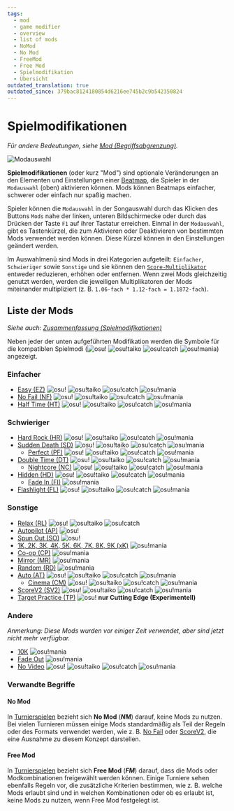 ```yaml
---
tags:
  - mod
  - game modifier
  - overview
  - list of mods
  - NoMod
  - No Mod
  - FreeMod
  - Free Mod
  - Spielmodifikation
  - Übersicht
outdated_translation: true
outdated_since: 379bac8124180854d6216ee745b2c9b542350824
---
```


<!-- READ BEFORE EDITING:
- Mods under "List of Mods" are listed by order of appearance on the Mod Selection Screen; same order as /Summary
- Updates to this article should be accompanied with appropriate updates to /Summary -->

# Spielmodifikationen

*Für andere Bedeutungen, siehe [Mod (Begriffsabgrenzung)](/wiki/Disambiguation/Mod).*

![Modauswahl](img/mod-selection-screen-DE.jpg "Vergleich der Modauswahl zwischen den Spielmodi osu! (oben links), osu!taiko (oben rechts), osu!catch (unten links) und osu!mania (unten rechts)")

**Spielmodifikationen** (oder kurz "Mod") sind optionale Veränderungen an den Elementen und Einstellungen einer [Beatmap](/wiki/Beatmap), die Spieler in der `Modauswahl` (oben) aktivieren können. Mods können Beatmaps einfacher, schwerer oder einfach nur spaßig machen.

Spieler können die `Modauswahl` in der Songauswahl durch das Klicken des Buttons `Mods` nahe der linken, unteren Bildschirmecke oder durch das Drücken der Taste `F1` auf ihrer Tastatur erreichen. Einmal in der `Modauswahl`, gibt es Tastenkürzel, die zum Aktivieren oder Deaktivieren von bestimmten Mods verwendet werden können. Diese Kürzel können in den Einstellungen geändert werden.

Im Auswahlmenü sind Mods in drei Kategorien aufgeteilt: `Einfacher`, `Schwieriger` sowie `Sonstige` und sie können den [`Score-Multiplikator`](/wiki/Gameplay/Game_modifier/Mod_multiplier) entweder reduzieren, erhöhen oder entfernen. Wenn zwei Mods gleichzeitig genutzt werden, werden die jeweiligen Multiplikatoren der Mods miteinander multipliziert (z. B. `1.06-fach * 1.12-fach = 1.1872-fach`).

## Liste der Mods

*Siehe auch: [Zusammenfassung (Spielmodifikationen)](/wiki/Gameplay/Game_modifier/Summary)*

Neben jeder der unten aufgeführten Modifikation werden die Symbole für die kompatiblen Spielmodi (![][osu!] ![][osu!taiko] ![][osu!catch] ![][osu!mania]) angezeigt.

### Einfacher

- [Easy (EZ)](/wiki/Gameplay/Game_modifier/Easy) ![][osu!] ![][osu!taiko] ![][osu!catch] ![][osu!mania]
- [No Fail (NF)](/wiki/Gameplay/Game_modifier/No_Fail) ![][osu!] ![][osu!taiko] ![][osu!catch] ![][osu!mania]
- [Half Time (HT)](/wiki/Gameplay/Game_modifier/Half_Time) ![][osu!] ![][osu!taiko] ![][osu!catch] ![][osu!mania]

### Schwieriger

- [Hard Rock (HR)](/wiki/Gameplay/Game_modifier/Hard_Rock) ![][osu!] ![][osu!taiko] ![][osu!catch] ![][osu!mania]
- [Sudden Death (SD)](/wiki/Gameplay/Game_modifier/Sudden_Death) ![][osu!] ![][osu!taiko] ![][osu!catch] ![][osu!mania]
  - [Perfect (PF)](/wiki/Gameplay/Game_modifier/Perfect) ![][osu!] ![][osu!taiko] ![][osu!catch] ![][osu!mania]
- [Double Time (DT)](/wiki/Gameplay/Game_modifier/Double_Time) ![][osu!] ![][osu!taiko] ![][osu!catch] ![][osu!mania]
  - [Nightcore (NC)](/wiki/Gameplay/Game_modifier/Nightcore) ![][osu!] ![][osu!taiko] ![][osu!catch] ![][osu!mania]
- [Hidden (HD)](/wiki/Gameplay/Game_modifier/Hidden) ![][osu!] ![][osu!taiko] ![][osu!catch] ![][osu!mania]
  - [Fade In (FI)](/wiki/Gameplay/Game_modifier/Fade_In) ![][osu!mania]
- [Flashlight (FL)](/wiki/Gameplay/Game_modifier/Flashlight) ![][osu!] ![][osu!taiko] ![][osu!catch] ![][osu!mania]

### Sonstige

- [Relax (RL)](/wiki/Gameplay/Game_modifier/Relax) ![][osu!] ![][osu!taiko] ![][osu!catch]
- [Autopilot (AP)](/wiki/Gameplay/Game_modifier/Autopilot) ![][osu!]
- [Spun Out (SO)](/wiki/Gameplay/Game_modifier/Spun_Out) ![][osu!]
- [1K, 2K, 3K, 4K, 5K, 6K, 7K, 8K, 9K (xK)](/wiki/Gameplay/Game_modifier/xK) ![][osu!mania]
- [Co-op (CP)](/wiki/Gameplay/Game_modifier/Co-op) ![][osu!mania]
- [Mirror (MR)](/wiki/Gameplay/Game_modifier/Mirror) ![][osu!mania]
- [Random (RD)](/wiki/Gameplay/Game_modifier/Random) ![][osu!mania]
- [Auto (AT)](/wiki/Gameplay/Game_modifier/Auto) ![][osu!] ![][osu!taiko] ![][osu!catch] ![][osu!mania]
  - [Cinema (CM)](/wiki/Gameplay/Game_modifier/Cinema) ![][osu!] ![][osu!taiko] ![][osu!catch] ![][osu!mania]
- [ScoreV2 (SV2)](/wiki/Gameplay/Game_modifier/ScoreV2) ![][osu!] ![][osu!taiko] ![][osu!catch] ![][osu!mania]
- [Target Practice (TP)](/wiki/Gameplay/Game_modifier/Target_Practice) ![][osu!] **nur Cutting Edge (Experimentell)**

### Andere

*Anmerkung: Diese Mods wurden vor einiger Zeit verwendet, aber sind jetzt nicht mehr verfügbar.*

- [10K](/wiki/Gameplay/Game_modifier/10K) ![][osu!mania]
- [Fade Out](/wiki/Gameplay/Game_modifier/Fade_Out) ![][osu!mania]
- [No Video](/wiki/Gameplay/Game_modifier/No_Video) ![][osu!] ![][osu!taiko] ![][osu!catch] ![][osu!mania]

### Verwandte Begriffe

#### No Mod

In [Turnierspielen](/wiki/Tournaments) bezieht sich **No Mod** (***NM***) darauf, keine Mods zu nutzen. Bei vielen Turnieren müssen einige Mods standardmäßig als Teil der Regeln oder des Formats verwendet werden, wie z. B. [No Fail](/wiki/Gameplay/Game_modifier/No_Fail) oder [ScoreV2](/wiki/Gameplay/Game_modifier/ScoreV2), die eine Ausnahme zu diesem Konzept darstellen.

#### Free Mod

In [Turnierspielen](/wiki/Tournaments) bezieht sich **Free Mod** (***FM***) darauf, dass die Mods oder Modkombinationen freigewählt werden können. Einige Turniere sehen ebenfalls Regeln vor, die zusätzliche Kriterien bestimmen, wie z. B. welche Mods erlaubt sind und in welchen Kombinationen oder ob es erlaubt ist, keine Mods zu nutzen, wenn Free Mod festgelegt ist.

[osu!]: /wiki/shared/mode/osu.png "osu!"
[osu!taiko]: /wiki/shared/mode/taiko.png "osu!taiko"
[osu!catch]: /wiki/shared/mode/catch.png "osu!catch"
[osu!mania]: /wiki/shared/mode/mania.png "osu!mania"
